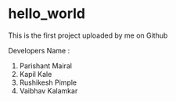 # hello_world


This is the first project uploaded by me on Github

Developers Name :
1) Parishant Mairal
2) Kapil Kale
3) Rushikesh Pimple
4) Vaibhav Kalamkar